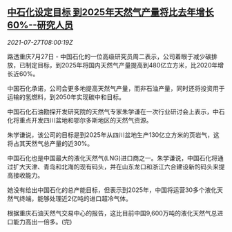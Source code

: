 <!--1627372862000-->
[中石化设定目标 到2025年天然气产量将比去年增长60%--研究人员](https://cn.reuters.com/article/sinopec-gas-output-goal-0727-tues-idCNKBS2EX0PR)
------

<div><i>2021-07-27T08:00:19Z</i></div><p>路透重庆7月27日 - 中国石化的一位高级研究员周二表示，公司着眼于减少碳排放，已制定目标，到2025年将国内天然气产量提高到480亿立方米，比2020年增长近60%。</p><p>中国石化承诺，公司会更多地提高天然气产量，而非石油产量，同时还将投资用于运输的氢燃料，到2050年实现碳中和目标。</p><p>中国石化石油勘探开发研究院的天然气专家朱学谦在一次行业研讨会上表示，中石化将重点开发四川盆地和鄂尔多斯地区的天然气资源。</p><p>朱学谦说，该公司的目标是到2025年从四川盆地生产130亿立方米的页岩气，这将占其天然气总产量的近30%。</p><p>中国石化也是中国最大的液化天然气(LNG)进口商之一。朱学谦说，中国石化将通过扩大天津、青岛和北海的现有码头，并在山东龙口和浙江六合建设新的码头来提高接收能力。</p><p>她没有给出中国石化的总产能目标，但表示到2025年，中国将运营30多个液化天然气终端，能够处理近2亿吨的进口超冷气体。</p><p>根据重庆石油天然气交易中心的报告，这比目前中国9,600万吨的液化天然气总进口能力高出一倍多。(完)</p>
